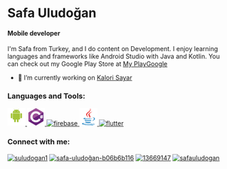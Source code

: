 # Safa Uludoğan
#### Mobile developer
I'm Safa from Turkey, and I do content on Development. I enjoy learning languages and frameworks like Android Studio with Java and Kotlin. You can check out my Google Play Store at <a href="https://play.google.com/store/apps/developer?id=BSF+Yaz%C4%B1l%C4%B1m">My PlayGoogle</a> 

- 🔭 I’m currently working on [Kalori Sayar](https://play.google.com/store/apps/details?id=com.bsf.kalorisayar)

<h3 align="left">Languages and Tools:</h3>
<p align="left"> <a href="https://developer.android.com" target="_blank"> <img src="https://raw.githubusercontent.com/devicons/devicon/master/icons/android/android-original-wordmark.svg" alt="android" width="40" height="40"/> </a> <a href="https://www.w3schools.com/cs/" target="_blank"> <img src="https://raw.githubusercontent.com/devicons/devicon/master/icons/csharp/csharp-original.svg" alt="csharp" width="40" height="40"/> </a> <a href="https://firebase.google.com/" target="_blank"> <img src="https://www.vectorlogo.zone/logos/firebase/firebase-icon.svg" alt="firebase" width="40" height="40"/> </a> <a href="https://www.java.com" target="_blank"> <img src="https://raw.githubusercontent.com/devicons/devicon/master/icons/java/java-original.svg" alt="java" width="40" height="40"/> </a> <a href="https://flutter.dev/" target="_blank"> <img src="https://iconape.com/wp-content/files/yb/61798/png/flutter-logo.png" alt="flutter" width="40" height="40"/> </a> </p>

<h3 align="left">Connect with me:</h3>
<p align="left">
<a href="https://x.com/safauludogan" target="blank"><img align="center" src="https://raw.githubusercontent.com/rahuldkjain/github-profile-readme-generator/master/src/images/icons/Social/twitter.svg" alt="suludogan1" height="30" width="40" /></a>
<a href="https://linkedin.com/in/safauludogan" target="blank"><img align="center" src="https://raw.githubusercontent.com/rahuldkjain/github-profile-readme-generator/master/src/images/icons/Social/linked-in-alt.svg" alt="safa-uludoğan-b06b6b116" height="30" width="40" /></a>
<a href="https://stackoverflow.com/users/13669147" target="blank"><img align="center" src="https://raw.githubusercontent.com/rahuldkjain/github-profile-readme-generator/master/src/images/icons/Social/stack-overflow.svg" alt="13669147" height="30" width="40" /></a>
<a href="https://instagram.com/safauludogan" target="blank"><img align="center" src="https://raw.githubusercontent.com/rahuldkjain/github-profile-readme-generator/master/src/images/icons/Social/instagram.svg" alt="safauludogan" height="30" width="40" /></a>
</p>
